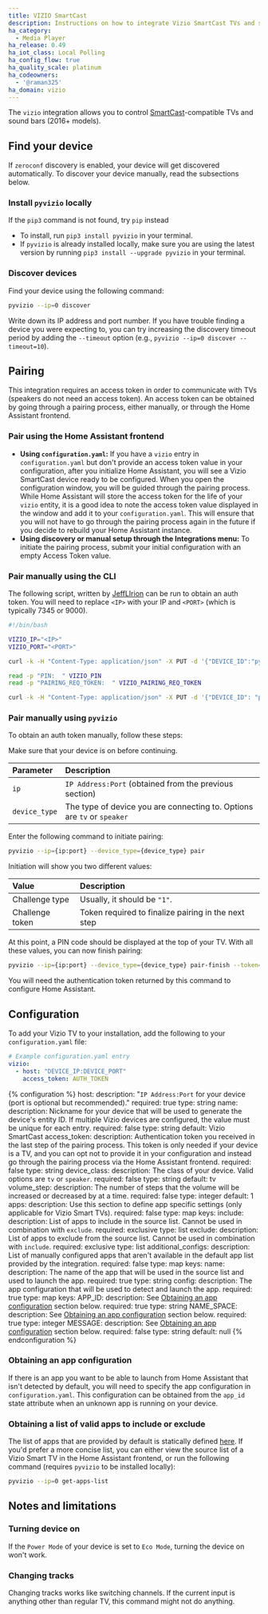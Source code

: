 ```yaml
---
title: VIZIO SmartCast
description: Instructions on how to integrate Vizio SmartCast TVs and sound bars into Home Assistant.
ha_category:
  - Media Player
ha_release: 0.49
ha_iot_class: Local Polling
ha_config_flow: true
ha_quality_scale: platinum
ha_codeowners:
  - '@raman325'
ha_domain: vizio
---
```


The `vizio` integration allows you to control [SmartCast](https://www.vizio.com/smartcast-app)-compatible TVs and sound bars (2016+ models).

## Find your device

If `zeroconf` discovery is enabled, your device will get discovered automatically. To discover your device manually, read the subsections below.

### Install `pyvizio` locally

<div class='note'>

If the `pip3` command is not found, try `pip` instead

</div>

- To install, run `pip3 install pyvizio` in your terminal.
- If `pyvizio` is already installed locally, make sure you are using the latest version by running `pip3 install --upgrade pyvizio` in your terminal.

### Discover devices

Find your device using the following command:

```bash
pyvizio --ip=0 discover
```

Write down its IP address and port number. If you have trouble finding a device you were expecting to, you can try increasing the discovery timeout period by adding the `--timeout` option (e.g., `pyvizio --ip=0 discover --timeout=10`).

## Pairing

This integration requires an access token in order to communicate with TVs (speakers do not need an access token). An access token can be obtained by going through a pairing process, either manually, or through the Home Assistant frontend.

### Pair using the Home Assistant frontend

 - **Using `configuration.yaml`:** If you have a `vizio` entry in `configuration.yaml` but don't provide an access token value in your configuration, after you initialize Home Assistant, you will see a Vizio SmartCast device ready to be configured. When you open the configuration window, you will be guided through the pairing process. While Home Assistant will store the access token for the life of your `vizio` entity, it is a good idea to note the access token value displayed in the window and add it to your `configuration.yaml`. This will ensure that you will not have to go through the pairing process again in the future if you decide to rebuild your Home Assistant instance.
- **Using discovery or manual setup through the Integrations menu:** To initiate the pairing process, submit your initial configuration with an empty Access Token value.

### Pair manually using the CLI

The following script, written by [JeffLIrion](https://github.com/JeffLIrion) can be run to obtain an auth token. You will need to replace `<IP>` with your IP and `<PORT>` (which is typically 7345 or 9000).

```bash
#!/bin/bash

VIZIO_IP="<IP>"
VIZIO_PORT="<PORT>"

curl -k -H "Content-Type: application/json" -X PUT -d '{"DEVICE_ID":"pyvizio","DEVICE_NAME":"Python Vizio"}' https://${VIZIO_IP}:${VIZIO_PORT}/pairing/start

read -p "PIN:  " VIZIO_PIN
read -p "PAIRING_REQ_TOKEN:  " VIZIO_PAIRING_REQ_TOKEN

curl -k -H "Content-Type: application/json" -X PUT -d '{"DEVICE_ID": "pyvizio","CHALLENGE_TYPE": 1,"RESPONSE_VALUE": "'"${VIZIO_PIN}"'","PAIRING_REQ_TOKEN": '"${VIZIO_PAIRING_REQ_TOKEN}"'}' https://${VIZIO_IP}:${VIZIO_PORT}/pairing/pair
```

### Pair manually using `pyvizio`

To obtain an auth token manually, follow these steps:

Make sure that your device is on before continuing.

| Parameter     | Description                                                             |
| :------------ | :---------------------------------------------------------------------- |
| `ip`          | `IP Address:Port` (obtained from the previous section)                  |
| `device_type` | The type of device you are connecting to. Options are `tv` or `speaker` |

Enter the following command to initiate pairing:

```bash
pyvizio --ip={ip:port} --device_type={device_type} pair
```

Initiation will show you two different values:

| Value           | Description                                                                                             |
| :-------------- | :------------------------------------------------------------------------------------------------------ |
| Challenge type  | Usually, it should be `"1"`.                                                                            |
| Challenge token | Token required to finalize pairing in the next step                                                     |

At this point, a PIN code should be displayed at the top of your TV. With all these values, you can now finish pairing:

```bash
pyvizio --ip={ip:port} --device_type={device_type} pair-finish --token={challenge_token} --pin={pin} --ch_type={challenge_type}
```

You will need the authentication token returned by this command to configure Home Assistant.

## Configuration

To add your Vizio TV to your installation, add the following to your `configuration.yaml` file:

```yaml
# Example configuration.yaml entry
vizio:
  - host: "DEVICE_IP:DEVICE_PORT"
    access_token: AUTH_TOKEN
```

{% configuration %}
host:
  description: "`IP Address:Port` for your device (port is optional but recommended)."
  required: true
  type: string
name:
  description: Nickname for your device that will be used to generate the device's entity ID. If multiple Vizio devices are configured, the value must be unique for each entry.
  required: false
  type: string
  default: Vizio SmartCast
access_token:
  description: Authentication token you received in the last step of the pairing process. This token is only needed if your device is a TV, and you can opt not to provide it in your configuration and instead go through the pairing process via the Home Assistant frontend.
  required: false
  type: string
device_class:
  description: The class of your device. Valid options are `tv` or `speaker`.
  required: false
  type: string
  default: tv
volume_step:
  description: The number of steps that the volume will be increased or decreased by at a time.
  required: false
  type: integer
  default: 1
apps:
  description: Use this section to define app specific settings (only applicable for Vizio Smart TVs).
  required: false
  type: map
  keys:
    include:
      description: List of apps to include in the source list. Cannot be used in combination with `exclude`.
      required: exclusive
      type: list
    exclude:
      description: List of apps to exclude from the source list. Cannot be used in combination with `include`.
      required: exclusive
      type: list
    additional_configs:
      description: List of manually configured apps that aren't available in the default app list provided by the integration.
      required: false
      type: map
      keys:
        name:
          description: The name of the app that will be used in the source list and used to launch the app.
          required: true
          type: string
        config:
          description: The app configuration that will be used to detect and launch the app.
          required: true
          type: map
          keys:
            APP_ID:
              description: See [Obtaining an app configuration](#obtaining-an-app-configuration) section below.
              required: true
              type: string
            NAME_SPACE:
              description: See [Obtaining an app configuration](#obtaining-an-app-configuration) section below.
              required: true
              type: integer
            MESSAGE:
              description: See [Obtaining an app configuration](#obtaining-an-app-configuration) section below.
              required: false
              type: string
              default: null
{% endconfiguration %}

### Obtaining an app configuration

If there is an app you want to be able to launch from Home Assistant that isn't detected by default, you will need to specify the app configuration in `configuration.yaml`. This configuration can be obtained from the `app_id` state attribute when an unknown app is running on your device.

### Obtaining a list of valid apps to include or exclude
The list of apps that are provided by default is statically defined [here](https://github.com/vkorn/pyvizio/blob/master/pyvizio/const.py#L23). If you'd prefer a more concise list, you can either view the source list of a Vizio Smart TV in the Home Assistant frontend, or run the following command (requires `pyvizio` to be installed locally):

```bash
pyvizio --ip=0 get-apps-list
```

## Notes and limitations

### Turning device on

If the `Power Mode` of your device is set to `Eco Mode`, turning the device on won't work.

### Changing tracks

Changing tracks works like switching channels. If the current input is anything other than regular TV, this command might not do anything.
